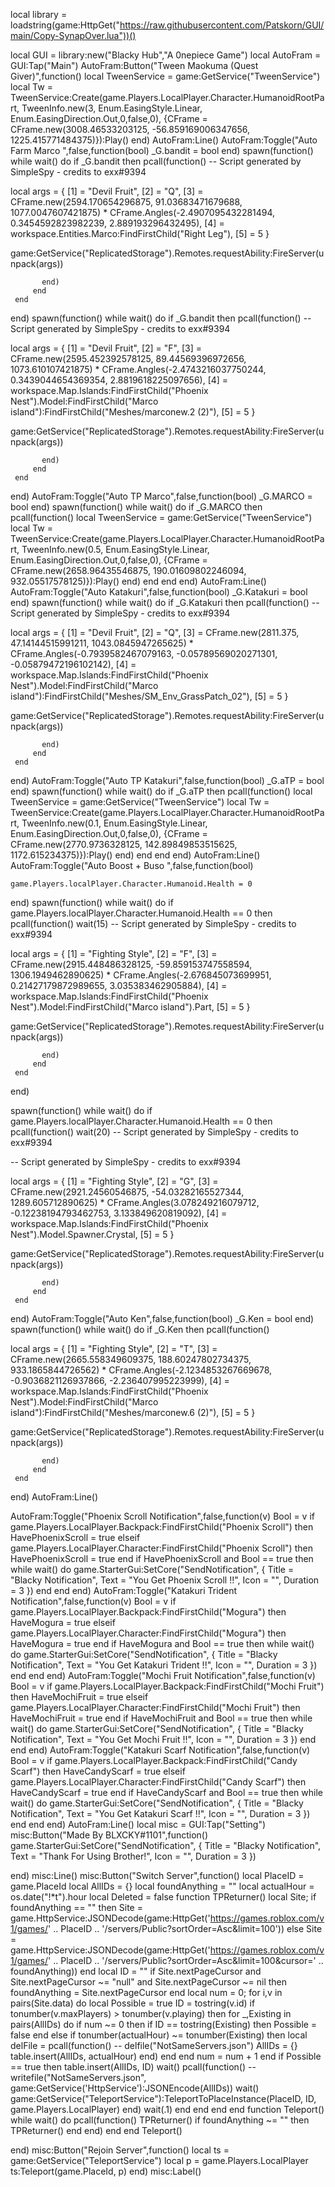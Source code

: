 local library = loadstring(game:HttpGet("https://raw.githubusercontent.com/Patskorn/GUI/main/Copy-SynapOver.lua"))()

local GUI = library:new("Blacky Hub","A 0nepiece Game")
local AutoFram = GUI:Tap("Main")
AutoFram:Button("Tween Maokuma (Quest Giver)",function()
    local TweenService = game:GetService("TweenService")
local Tw = TweenService:Create(game.Players.LocalPlayer.Character.HumanoidRootPart, TweenInfo.new(3, Enum.EasingStyle.Linear, Enum.EasingDirection.Out,0,false,0), 
{CFrame = CFrame.new(3008.46533203125, -56.859169006347656, 1225.415771484375)}):Play()
end)
AutoFram:Line()
AutoFram:Toggle("Auto Farm Marco ",false,function(bool)
 _G.bandit = bool
 end)
spawn(function()
    while wait() do
        if _G.bandit then
            pcall(function()
-- Script generated by SimpleSpy - credits to exx#9394

local args = {
    [1] = "Devil Fruit",
    [2] = "Q",
    [3] = CFrame.new(2594.170654296875, 91.03683471679688, 1077.0047607421875) * CFrame.Angles(-2.4907095432281494, 0.3454592823982239, 2.889193296432495),
    [4] = workspace.Entities.Marco:FindFirstChild("Right Leg"),
    [5] = 5
}

game:GetService("ReplicatedStorage").Remotes.requestAbility:FireServer(unpack(args))

           end)
         end
     end
end)
spawn(function()
    while wait() do
        if _G.bandit then
            pcall(function()
-- Script generated by SimpleSpy - credits to exx#9394

local args = {
    [1] = "Devil Fruit",
    [2] = "F",
    [3] = CFrame.new(2595.452392578125, 89.44569396972656, 1073.610107421875) * CFrame.Angles(-2.4743216037750244, 0.3439044654369354, 2.8819618225097656),
    [4] = workspace.Map.Islands:FindFirstChild("Phoenix Nest").Model:FindFirstChild("Marco island"):FindFirstChild("Meshes/marconew.2 (2)"),
    [5] = 5
}

game:GetService("ReplicatedStorage").Remotes.requestAbility:FireServer(unpack(args))

           end)
         end
     end
end)
AutoFram:Toggle("Auto TP Marco",false,function(bool)
    _G.MARCO = bool
end)
spawn(function()
    while wait() do
        if _G.MARCO then
            pcall(function()
local TweenService = game:GetService("TweenService")
local Tw = TweenService:Create(game.Players.LocalPlayer.Character.HumanoidRootPart, TweenInfo.new(0.5, Enum.EasingStyle.Linear, Enum.EasingDirection.Out,0,false,0), 
{CFrame = CFrame.new(2658.96435546875, 190.01609802246094, 932.05517578125)}):Play()
           end)
         end
     end
end)
AutoFram:Line()
AutoFram:Toggle("Auto Katakuri",false,function(bool)
_G.Katakuri = bool
end)
spawn(function()
    while wait() do
       if _G.Katakuri then 
            pcall(function()
-- Script generated by SimpleSpy - credits to exx#9394

local args = {
    [1] = "Devil Fruit",
    [2] = "Q",
    [3] = CFrame.new(2811.375, 47.14144515991211, 1043.0845947265625) * CFrame.Angles(-0.7939582467079163, -0.05789569020271301, -0.05879472196102142),
    [4] = workspace.Map.Islands:FindFirstChild("Phoenix Nest").Model:FindFirstChild("Marco island"):FindFirstChild("Meshes/SM_Env_GrassPatch_02"),
    [5] = 5
}

game:GetService("ReplicatedStorage").Remotes.requestAbility:FireServer(unpack(args))
 
           end)
         end
     end
end)
AutoFram:Toggle("Auto TP Katakuri",false,function(bool)
    _G.aTP = bool
end)
spawn(function()
    while wait() do
        if _G.aTP then
            pcall(function()
local TweenService = game:GetService("TweenService")
local Tw = TweenService:Create(game.Players.LocalPlayer.Character.HumanoidRootPart, TweenInfo.new(0.1, Enum.EasingStyle.Linear, Enum.EasingDirection.Out,0,false,0), 
{CFrame = CFrame.new(2770.9736328125, 142.89849853515625, 1172.615234375)}):Play()
           end)
         end
     end
end)
AutoFram:Line()
AutoFram:Toggle("Auto Boost + Buso ",false,function(bool)

    game.Players.localPlayer.Character.Humanoid.Health = 0
end)
spawn(function()
    while wait() do
       if game.Players.localPlayer.Character.Humanoid.Health  == 0 then 
            pcall(function()
wait(15)
-- Script generated by SimpleSpy - credits to exx#9394

local args = {
    [1] = "Fighting Style",
    [2] = "F",
    [3] = CFrame.new(2915.448486328125, -59.859153747558594, 1306.1949462890625) * CFrame.Angles(-2.676845073699951, 0.21427179872989655, 3.035383462905884),
    [4] = workspace.Map.Islands:FindFirstChild("Phoenix Nest").Model:FindFirstChild("Marco island").Part,
    [5] = 5
}

game:GetService("ReplicatedStorage").Remotes.requestAbility:FireServer(unpack(args))

           end)
         end
     end
end)

spawn(function()
    while wait() do
       if game.Players.localPlayer.Character.Humanoid.Health  == 0 then 
            pcall(function()
wait(20)
-- Script generated by SimpleSpy - credits to exx#9394

-- Script generated by SimpleSpy - credits to exx#9394

local args = {
    [1] = "Fighting Style",
    [2] = "G",
    [3] = CFrame.new(2921.24560546875, -54.03282165527344, 1289.605712890625) * CFrame.Angles(3.078249216079712, -0.12238194793462753, 3.133849620819092),
    [4] = workspace.Map.Islands:FindFirstChild("Phoenix Nest").Model.Spawner.Crystal,
    [5] = 5
}

game:GetService("ReplicatedStorage").Remotes.requestAbility:FireServer(unpack(args))

           end)
         end
     end
end)
AutoFram:Toggle("Auto Ken",false,function(bool)
_G.Ken = bool
end)
spawn(function()
    while wait() do
       if _G.Ken then 
            pcall(function()
            
local args = {
    [1] = "Fighting Style",
    [2] = "T",
    [3] = CFrame.new(2665.558349609375, 188.60247802734375, 933.1865844726562) * CFrame.Angles(-2.1234853267669678, -0.9036821126937866, -2.236407995223999),
    [4] = workspace.Map.Islands:FindFirstChild("Phoenix Nest").Model:FindFirstChild("Marco island"):FindFirstChild("Meshes/marconew.6 (2)"),
    [5] = 5
}

game:GetService("ReplicatedStorage").Remotes.requestAbility:FireServer(unpack(args))
     
           end)
         end
     end
end)
AutoFram:Line()

AutoFram:Toggle("Phoenix Scroll Notification",false,function(v)
	Bool = v
	if game.Players.LocalPlayer.Backpack:FindFirstChild("Phoenix Scroll") then
		HavePhoenixScroll = true
	elseif game.Players.LocalPlayer.Character:FindFirstChild("Phoenix Scroll") then
		HavePhoenixScroll = true
	end
	if HavePhoenixScroll and Bool == true then
		while wait() do 
		                                        game.StarterGui:SetCore("SendNotification", {
                                        Title = "Blacky Notification", 
                                        Text = "You Get Phoenix Scroll !!",
                                        Icon = "",
                                        Duration = 3
                                    })
end
end
end)
AutoFram:Toggle("Katakuri Trident Notification",false,function(v)
	Bool = v
	if game.Players.LocalPlayer.Backpack:FindFirstChild("Mogura") then
		HaveMogura = true
	elseif game.Players.LocalPlayer.Character:FindFirstChild("Mogura") then
		HaveMogura = true
	end
	if HaveMogura and Bool == true then
		while wait() do 
		                                        game.StarterGui:SetCore("SendNotification", {
                                        Title = "Blacky Notification", 
                                        Text = "You Get Katakuri Trident !!",
                                        Icon = "",
                                        Duration = 3
                                    })
end
end
end)
AutoFram:Toggle("Mochi Fruit Notification",false,function(v)
	Bool = v
	if game.Players.LocalPlayer.Backpack:FindFirstChild("Mochi Fruit") then
		HaveMochiFruit = true
	elseif game.Players.LocalPlayer.Character:FindFirstChild("Mochi Fruit") then
		HaveMochiFruit = true
	end
	if HaveMochiFruit and Bool == true then
		while wait() do 
		                                        game.StarterGui:SetCore("SendNotification", {
                                        Title = "Blacky Notification", 
                                        Text = "You Get Mochi Fruit !!",
                                        Icon = "",
                                        Duration = 3
                                    })
end
end
end)
AutoFram:Toggle("Katakuri Scarf Notification",false,function(v)
	Bool = v
	if game.Players.LocalPlayer.Backpack:FindFirstChild("Candy Scarf") then
		HaveCandyScarf = true
	elseif game.Players.LocalPlayer.Character:FindFirstChild("Candy Scarf") then
		HaveCandyScarf = true
	end
	if HaveCandyScarf and Bool == true then
		while wait() do 
		                                        game.StarterGui:SetCore("SendNotification", {
                                        Title = "Blacky Notification", 
                                        Text = "You Get Katakuri Scarf !!",
                                        Icon = "",
                                        Duration = 3
                                    })
end
end
end)
AutoFram:Line()
local misc = GUI:Tap("Setting")
misc:Button("Made By BLXCKY#1101",function()
		                                        game.StarterGui:SetCore("SendNotification", {
                                        Title = "Blacky Notification", 
                                        Text = "Thank For Using Brother!",
                                        Icon = "",
                                        Duration = 3
                                    })

end)
misc:Line()
misc:Button("Switch Server",function()
     local PlaceID = game.PlaceId
        local AllIDs = {}
        local foundAnything = ""
        local actualHour = os.date("!*t").hour
        local Deleted = false
        function TPReturner()
            local Site;
            if foundAnything == "" then
                Site = game.HttpService:JSONDecode(game:HttpGet('https://games.roblox.com/v1/games/' .. PlaceID .. '/servers/Public?sortOrder=Asc&limit=100'))
            else
                Site = game.HttpService:JSONDecode(game:HttpGet('https://games.roblox.com/v1/games/' .. PlaceID .. '/servers/Public?sortOrder=Asc&limit=100&cursor=' .. foundAnything))
            end
            local ID = ""
            if Site.nextPageCursor and Site.nextPageCursor ~= "null" and Site.nextPageCursor ~= nil then
                foundAnything = Site.nextPageCursor
            end
            local num = 0;
            for i,v in pairs(Site.data) do
                local Possible = true
                ID = tostring(v.id)
                if tonumber(v.maxPlayers) > tonumber(v.playing) then
                    for _,Existing in pairs(AllIDs) do
                        if num ~= 0 then
                            if ID == tostring(Existing) then
                                Possible = false
                            end
                        else
                            if tonumber(actualHour) ~= tonumber(Existing) then
                                local delFile = pcall(function()
                                    -- delfile("NotSameServers.json")
                                    AllIDs = {}
                                    table.insert(AllIDs, actualHour)
                                end)
                            end
                        end
                        num = num + 1
                    end
                    if Possible == true then
                        table.insert(AllIDs, ID)
                        wait()
                        pcall(function()
                            -- writefile("NotSameServers.json", game:GetService('HttpService'):JSONEncode(AllIDs))
                            wait()
                            game:GetService("TeleportService"):TeleportToPlaceInstance(PlaceID, ID, game.Players.LocalPlayer)
                        end)
                        wait(.1)
                    end
                end
            end
        end
        function Teleport() 
            while wait() do
                pcall(function()
                    TPReturner()
                    if foundAnything ~= "" then
                        TPReturner()
                    end
                end)
            end
        end
        Teleport()

end)
misc:Button("Rejoin Server",function()
    local ts = game:GetService("TeleportService") local p = game.Players.LocalPlayer ts:Teleport(game.PlaceId, p) 
end)
misc:Label()

